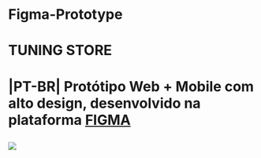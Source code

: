 # Figma-Prototype
<H1>TUNING STORE<H1>

|PT-BR| Protótipo Web + Mobile com alto design, desenvolvido na plataforma [FIGMA](https://www.figma.com/file/ES7yJW71cA0AGhFZYa5tkb/TUNING-STORE?node-id=4%3A5&t=VY9dtoXQEFuGR61E-0)

<img src="https://github.com/leonardolauriquer/SafetyFirstTCC/blob/main/imgGit/1.png?raw=true">

